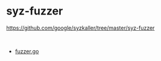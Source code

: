 # syz-fuzzer

https://github.com/google/syzkaller/tree/master/syz-fuzzer

<br/>

- [fuzzer.go](fuzzer)